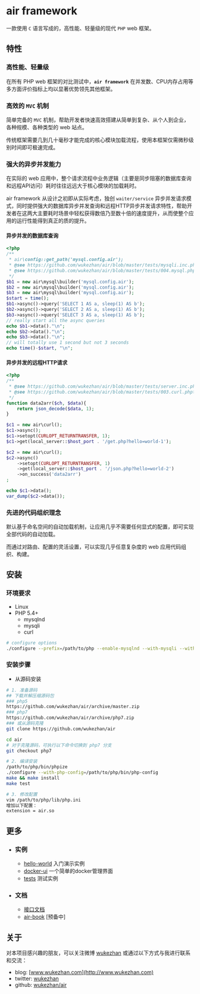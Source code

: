 # air framework

一款使用 `C` 语言写成的，高性能、轻量级的现代 `PHP` web 框架。

## 特性

### 高性能、轻量级

在所有 PHP web 框架的对比测试中，**`air framework`** 在并发数、CPU内存占用等多方面评价指标上均以显著优势领先其他框架。

### 高效的 `MVC` 机制

简单完备的 `MVC` 机制，帮助开发者快速高效搭建从简单到复杂、从个人到企业，各种规模、各种类型的 web 站点。

传统框架需要几到几十毫秒才能完成的核心模块加载流程，使用本框架仅需微秒级别时间即可极速完成。

### 强大的异步并发能力

在实际的 web 应用中，整个请求流程中业务逻辑（主要是同步阻塞的数据库查询和远程API访问）耗时往往远远大于核心模块的加载耗时。

air framework 从设计之初即从实际考虑，独创 `waiter/service` 异步并发请求模式，同时提供强大的数据库异步并发查询和远程HTTP异步并发请求特性，帮助开发者在这两大主要耗时场景中轻松获得数倍乃至数十倍的速度提升，从而使整个应用的运行性能得到真正的质的提升。

#### 异步并发的数据库查询

```php
<?php
/**
 * air\config::get_path('mysql.config.air');
 * @see https://github.com/wukezhan/air/blob/master/tests/mysqli.inc.php
 * @see https://github.com/wukezhan/air/blob/master/tests/004.mysql.phpt
 */
$b1 = new air\mysql\builder('mysql.config.air');
$b2 = new air\mysql\builder('mysql.config.air');
$b3 = new air\mysql\builder('mysql.config.air');
$start = time();
$b1->async()->query('SELECT 1 AS a, sleep(1) AS b');
$b2->async()->query('SELECT 2 AS a, sleep(1) AS b');
$b3->async()->query('SELECT 3 AS a, sleep(1) AS b');
// really start all the async queries
echo $b1->data()."\n";
echo $b2->data()."\n";
echo $b3->data()."\n";
// will totally use 1 second but not 3 seconds
echo time()-$start, "\n";
```

#### 异步并发的远程HTTP请求

```php
<?php
/**
 * @see https://github.com/wukezhan/air/blob/master/tests/server.inc.php
 * @see https://github.com/wukezhan/air/blob/master/tests/003.curl.phpt
 */
function data2arr($ch, $data){
    return json_decode($data, 1);
}

$c1 = new air\curl();
$c1->async();
$c1->setopt(CURLOPT_RETURNTRANSFER, 1);
$c1->get(local_server::$host_port . '/get.php?hello=world-1');

$c2 = new air\curl();
$c2->async()
    ->setopt(CURLOPT_RETURNTRANSFER, 1)
    ->get(local_server::$host_port . '/json.php?hello=world-2')
    ->on_success('data2arr')
;

echo $c1->data();
var_dump($c2->data());
```

### 先进的代码组织理念

默认基于命名空间的自动加载机制，让应用几乎不需要任何显式的配置，即可实现全部代码的自动加载。

而通过对路由、配置的灵活设置，可以实现几乎任意复杂度的 web 应用代码组织、构建。

## 安装

### 环境要求

* Linux
* PHP 5.4+
    * mysqlnd
    * mysqli
    * curl

```sh
# configure options
./configure --prefix=/path/to/php --enable-mysqlnd --with-mysqli --with-curl
```

### 安装步骤

- 从源码安装

```sh
# 1. 准备源码
## 下载并解压缩源码包
### php5
https://github.com/wukezhan/air/archive/master.zip
### php7
https://github.com/wukezhan/air/archive/php7.zip
### 或从源码克隆
git clone https://github.com/wukezhan/air

cd air
# 对于克隆源码，可执行以下命令切换到 php7 分支
git checkout php7

# 2. 编译安装
/path/to/php/bin/phpize
./configure --with-php-config=/path/to/php/bin/php-config
make && make install
make test

# 3. 修改配置
vim /path/to/php/lib/php.ini
增加以下配置：
extension = air.so
```

## 更多

* ### 实例
	* [hello-world](hello-world) 入门演示实例
	* [docker-ui](https://github.com/wukezhan/docker-ui) 一个简单的docker管理界面
	* [tests](tests) 测试实例
* ### 文档
	* [接口文档](helper/doc.md)
	* [air-book](http://air.wukezhan.com) [预备中]

## 关于

对本项目感兴趣的朋友，可以关注微博 [wukezhan](http://weibo.com/wukezhan) 或通过以下方式与我进行联系和交流：

* blog: [www.wukezhan.com](http://www.wukezhan.com)
* twitter: [wukezhan](https://twitter.com/wukezhan)
* github: [wukezhan/air](https://github.com/wukezhan/air)